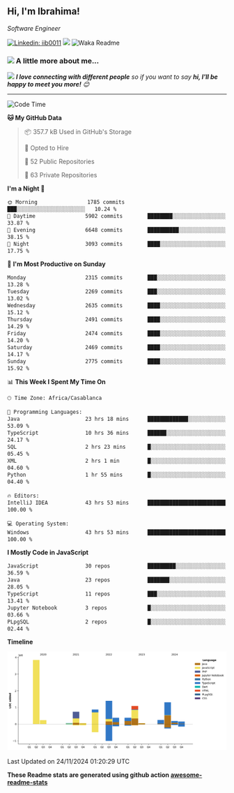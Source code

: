 <h2>Hi, I'm Ibrahima! </h2>
<p><em>Software Engineer 
</em></p>


[![Linkedin: iib0011](https://img.shields.io/badge/-iib0011-blue?style=flat-square&logo=Linkedin&logoColor=white&link=https://www.linkedin.com/in/iib0011/)](https://www.linkedin.com/in/iib0011/)
![](https://visitor-badge.glitch.me/badge?page_id=iib0011)
![Waka Readme](https://github.com/iib0011/iib0011/workflows/Waka%20Readme/badge.svg)


### <img src="https://media.giphy.com/media/VgCDAzcKvsR6OM0uWg/giphy.gif" width="50"> A little more about me...  


<img src="https://media.giphy.com/media/LnQjpWaON8nhr21vNW/giphy.gif" width="60"> <em><b>I love connecting with different people</b> so if you want to say <b>hi, I'll be happy to meet you more!</b> 😊</em>

---
<!--START_SECTION:waka-->
![Code Time](http://img.shields.io/badge/Code%20Time-4%2C035%20hrs%202%20mins-blue)

**🐱 My GitHub Data** 

> 📦 357.7 kB Used in GitHub's Storage 
 > 
> 💼 Opted to Hire
 > 
> 📜 52 Public Repositories 
 > 
> 🔑 63 Private Repositories 
 > 
**I'm a Night 🦉** 

```text
🌞 Morning                1785 commits        ███░░░░░░░░░░░░░░░░░░░░░░   10.24 % 
🌆 Daytime                5902 commits        ████████░░░░░░░░░░░░░░░░░   33.87 % 
🌃 Evening                6648 commits        ██████████░░░░░░░░░░░░░░░   38.15 % 
🌙 Night                  3093 commits        ████░░░░░░░░░░░░░░░░░░░░░   17.75 % 
```
📅 **I'm Most Productive on Sunday** 

```text
Monday                   2315 commits        ███░░░░░░░░░░░░░░░░░░░░░░   13.28 % 
Tuesday                  2269 commits        ███░░░░░░░░░░░░░░░░░░░░░░   13.02 % 
Wednesday                2635 commits        ████░░░░░░░░░░░░░░░░░░░░░   15.12 % 
Thursday                 2491 commits        ████░░░░░░░░░░░░░░░░░░░░░   14.29 % 
Friday                   2474 commits        ████░░░░░░░░░░░░░░░░░░░░░   14.20 % 
Saturday                 2469 commits        ████░░░░░░░░░░░░░░░░░░░░░   14.17 % 
Sunday                   2775 commits        ████░░░░░░░░░░░░░░░░░░░░░   15.92 % 
```


📊 **This Week I Spent My Time On** 

```text
🕑︎ Time Zone: Africa/Casablanca

💬 Programming Languages: 
Java                     23 hrs 18 mins      █████████████░░░░░░░░░░░░   53.09 % 
TypeScript               10 hrs 36 mins      ██████░░░░░░░░░░░░░░░░░░░   24.17 % 
SQL                      2 hrs 23 mins       █░░░░░░░░░░░░░░░░░░░░░░░░   05.45 % 
XML                      2 hrs 1 min         █░░░░░░░░░░░░░░░░░░░░░░░░   04.60 % 
Python                   1 hr 55 mins        █░░░░░░░░░░░░░░░░░░░░░░░░   04.40 % 

🔥 Editors: 
IntelliJ IDEA            43 hrs 53 mins      █████████████████████████   100.00 % 

💻 Operating System: 
Windows                  43 hrs 53 mins      █████████████████████████   100.00 % 
```

**I Mostly Code in JavaScript** 

```text
JavaScript               30 repos            █████████░░░░░░░░░░░░░░░░   36.59 % 
Java                     23 repos            ███████░░░░░░░░░░░░░░░░░░   28.05 % 
TypeScript               11 repos            ███░░░░░░░░░░░░░░░░░░░░░░   13.41 % 
Jupyter Notebook         3 repos             █░░░░░░░░░░░░░░░░░░░░░░░░   03.66 % 
PLpgSQL                  2 repos             █░░░░░░░░░░░░░░░░░░░░░░░░   02.44 % 
```



**Timeline**

![Lines of Code chart](https://raw.githubusercontent.com/iib0011/iib0011/master/assets/bar_graph.png)


 Last Updated on 24/11/2024 01:20:29 UTC
<!--END_SECTION:waka-->

**These Readme stats are generated using github action [awesome-readme-stats](https://github.com/iib0011/waka-readme-stats)**
